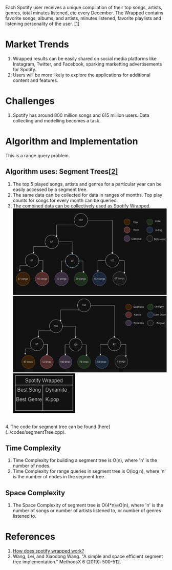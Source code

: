Each Spotify user receives a unique compilation of their top songs, artists, genres, total minutes listened, etc every December. The Wrapped contains favorite songs, albums, and artists, minutes listened, favorite playlists and listening personality of the user. <a href="#ref1">[1]</a>
# Market Trends
1. Wrapped results can be easily shared on social media platforms like Instagram, Twitter, and Facebook, sparking marketting advertisements for Spotify.
2. Users will be more likely to explore the applications for additional content and features.
# Challenges
1. Spotify has around 800 million songs and 615 million users. Data collecting and modelling becomes a task.
# Algorithm and Implementation
This is a range query problem.
## Algorithm uses: Segment Trees<a href="#ref2">[2]</a>
1. The top 5 played songs, artists and genres for a particular year can be easily accessed by a segment tree.
2. The same data can be collected for data in ranges of months. Top play counts for songs for every month can be queried.
3. The combined data can be collectively used as Spotify Wrapped.
![](../images/seg1.png)
![](../images/seg2.png)
![](../images/wrapp.png)
<br>
4. The code for segment tree can be found [here](../codes/segmentTree.cpp).

## Time Complexity
1. Time Complexity for building a segment tree is O(n), where 'n' is the number of nodes.
2. Time Complexity for range queries in segment tree is O(log n), where 'n' is the number of nodes in the segment tree.
## Space Complexity
1. The Space Complexity of segment tree is O(4*n)≈O(n), where 'n' is the number of songs or number of artists listened to, or number of genres listened to.
# References
1. <a id="ref1"></a> [How does spotify wrapped work?](https://hightouch.com/blog/how-spotify-wrapped-works)
2. <a id="ref2"></a> Wang, Lei, and Xiaodong Wang. "A simple and space efficient segment tree implementation." MethodsX 6 (2019): 500-512.
